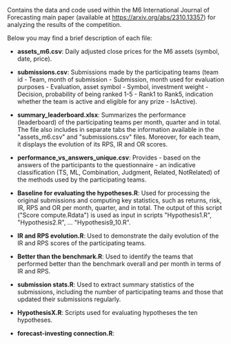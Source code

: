 Contains the data and code used within the M6 International Journal of Forecasting main paper (available at https://arxiv.org/abs/2310.13357) for analyzing the results of the competition.

Below you may find a brief description of each file:

* **assets_m6.csv**: Daily adjusted close prices for the M6 assets (symbol, date, price).

* **submissions.csv**: Submissions made by the participating teams (team id - Team, month of submission - Submission, month used for evaluation purposes - Evaluation, asset symbol - Symbol, investment weight - Decision, probability of being ranked 1-5 - Rank1 to Rank5, indication whether the team is active and eligible for any prize - IsActive).

* **summary_leaderboard.xlsx**: Summarizes the performance (leaderboard) of the participating teams per month, quarter and in total. The file also includes in separate tabs the information available in the "assets_m6.csv" and "submissions.csv" files. Moreover, for each team, it displays the evolution of its RPS, IR and OR scores.

* **performance_vs_answers_unique.csv**: Provides - based on the answers of the participants to the questionnaire - an indicative classification (TS, ML, Combination, Judgment, Related, NotRelated) of the methods used by the participating teams.

* **Baseline for evaluating the hypotheses.R**: Used for processing the original submissions and computing key statistics, such as returns, risk, IR, RPS and OR per month, quarter, and in total. The output of this script ("Score compute.Rdata") is used as input in scripts "Hypothesis1.R", "Hypothesis2.R", ... "Hypothesis9_10.R".

* **IR and RPS evolution.R**: Used to demonstrate the daily evolution of the IR and RPS scores of the participating teams.

* **Better than the benchmark.R**: Used to identify the teams that performed better than the benchmark overall and per month in terms of IR and RPS.

* **submission stats.R**: Used to extract summary statistics of the submissions, including the number of participating teams and those that updated their submissions regularly.

* **HypothesisX.R**: Scripts used for evaluating hypotheses the ten hypotheses.

* **forecast-investing connection.R**:






